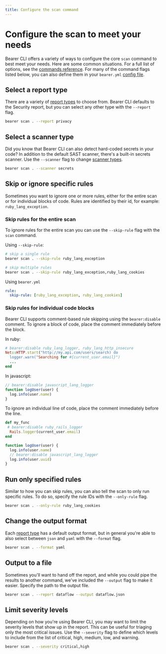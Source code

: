 ```yaml
---
title: Configure the scan command
---
```


# Configure the scan to meet your needs

Bearer CLI offers a variety of ways to configure the core `scan` command to best meet your needs. Here are some common situations. For a full list of options, see the [commands reference](/reference/commands/). For many of the command flags listed below, you can also define them in your `bearer.yml` [config file](/reference/config/).

## Select a report type

There are a variety of [report types](/explanations/reports/) to choose from. Bearer CLI defaults to the Security report, but you can select any other type with the `--report` flag.

```bash
bearer scan . --report privacy
```

## Select a scanner type

Did you know that Bearer CLI can also detect hard-coded secrets in your code? In addition to the default SAST scanner, there's a built-in secrets scanner. Use the `--scanner` flag to change [scanner types](/explanations/scanners/).

```bash
bearer scan . --scanner secrets
```

## Skip or ignore specific rules

Sometimes you want to ignore one or more rules, either for the entire scan or for individual blocks of code. Rules are identified by their id, for example: `ruby_lang_exception`.

### Skip rules for the entire scan

To ignore rules for the entire scan you can use the `--skip-rule` flag with the `scan` command.

Using `--skip-rule`:

```bash
# skip a single rule
bearer scan . --skip-rule ruby_lang_exception

# skip multiple rules
bearer scan . --skip-rule ruby_lang_exception,ruby_lang_cookies
```

Using `bearer.yml`

```yaml
rule:
  skip-rule: [ruby_lang_exception, ruby_lang_cookies]
```

### Skip rules for individual code blocks

Bearer CLI supports comment-based rule skipping using the `bearer:disable` comment. To ignore a block of code, place the comment immediately before the block.

In ruby:

```ruby
# bearer:disable ruby_lang_logger, ruby_lang_http_insecure
Net::HTTP.start("http://my.api.com/users/search) do
  logger.warn("Searching for #{current_user.email}")
  ...
end
```

In javascript:

```javascript
// bearer:disable javascript_lang_logger
function logUser(user) {
  log.info(user.name)
}
```

To ignore an individual line of code, place the comment immediately before the line.

```ruby
def my_func
 # bearer:disable ruby_rails_logger
  Rails.logger(current_user.email)
end
```

```javascript
function logUser(user) {
  log.info(user.name)
  // bearer:disable javascript_lang_logger
  log.info(user.uuid)
}
```

## Run only specified rules

Similar to how you can skip rules, you can also tell the scan to only run specific rules. To do so, specify the rule IDs with the `--only-rule` flag.

```bash
bearer scan . --only-rule ruby_lang_cookies
```

## Change the output format

Each [report type](/explanations/reports/) has a default output format, but in general you're able to also select between `json` and `yaml` with the `--format` flag.

```bash
bearer scan . --format yaml
```

## Output to a file

Sometimes you'll want to hand off the report, and while you could pipe the results to another command, we've included the `--output` flag to make it easier. Specify the path to the output file.

```bash
bearer scan . --report dataflow --output dataflow.json
```

## Limit severity levels

Depending on how you're using Bearer CLI, you may want to limit the severity levels that show up in the report. This can be useful for triaging only the most critical issues. Use the `--severity` flag to define which levels to include from the list of critical, high, medium, low, and warning.

```bash
bearer scan . --severity critical,high
```